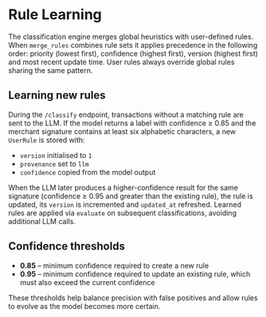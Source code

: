 # Rule Learning

The classification engine merges global heuristics with user-defined rules. When `merge_rules` combines rule sets it applies precedence in the following order: priority (lowest first), confidence (highest first), version (highest first) and most recent update time. User rules always override global rules sharing the same pattern.

## Learning new rules

During the `/classify` endpoint, transactions without a matching rule are sent to the LLM. If the model returns a label with confidence ≥ 0.85 and the merchant signature contains at least six alphabetic characters, a new `UserRule` is stored with:

- `version` initialised to `1`
- `provenance` set to `llm`
- `confidence` copied from the model output

When the LLM later produces a higher-confidence result for the same signature (confidence ≥ 0.95 and greater than the existing rule), the rule is updated, its `version` is incremented and `updated_at` refreshed. Learned rules are applied via `evaluate` on subsequent classifications, avoiding additional LLM calls.

## Confidence thresholds

- **0.85** – minimum confidence required to create a new rule
- **0.95** – minimum confidence required to update an existing rule, which must also exceed the current confidence

These thresholds help balance precision with false positives and allow rules to evolve as the model becomes more certain.
